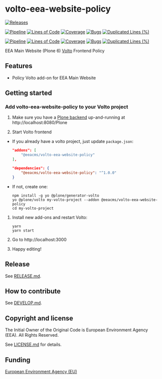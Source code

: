 # volto-eea-website-policy

[![Releases](https://img.shields.io/github/v/release/eea/volto-eea-website-policy)](https://github.com/eea/volto-eea-website-policy/releases)

[![Pipeline](https://ci.eionet.europa.eu/buildStatus/icon?job=volto-addons%2Fvolto-eea-website-policy%2Fmaster&subject=master)](https://ci.eionet.europa.eu/view/Github/job/volto-addons/job/volto-eea-website-policy/job/master/display/redirect)
[![Lines of Code](https://sonarqube.eea.europa.eu/api/project_badges/measure?project=volto-eea-website-policy-master&metric=ncloc)](https://sonarqube.eea.europa.eu/dashboard?id=volto-eea-website-policy-master)
[![Coverage](https://sonarqube.eea.europa.eu/api/project_badges/measure?project=volto-eea-website-policy-master&metric=coverage)](https://sonarqube.eea.europa.eu/dashboard?id=volto-eea-website-policy-master)
[![Bugs](https://sonarqube.eea.europa.eu/api/project_badges/measure?project=volto-eea-website-policy-master&metric=bugs)](https://sonarqube.eea.europa.eu/dashboard?id=volto-eea-website-policy-master)
[![Duplicated Lines (%)](https://sonarqube.eea.europa.eu/api/project_badges/measure?project=volto-eea-website-policy-master&metric=duplicated_lines_density)](https://sonarqube.eea.europa.eu/dashboard?id=volto-eea-website-policy-master)

[![Pipeline](https://ci.eionet.europa.eu/buildStatus/icon?job=volto-addons%2Fvolto-eea-website-policy%2Fdevelop&subject=develop)](https://ci.eionet.europa.eu/view/Github/job/volto-addons/job/volto-eea-website-policy/job/develop/display/redirect)
[![Lines of Code](https://sonarqube.eea.europa.eu/api/project_badges/measure?project=volto-eea-website-policy-develop&metric=ncloc)](https://sonarqube.eea.europa.eu/dashboard?id=volto-eea-website-policy-develop)
[![Coverage](https://sonarqube.eea.europa.eu/api/project_badges/measure?project=volto-eea-website-policy-develop&metric=coverage)](https://sonarqube.eea.europa.eu/dashboard?id=volto-eea-website-policy-develop)
[![Bugs](https://sonarqube.eea.europa.eu/api/project_badges/measure?project=volto-eea-website-policy-develop&metric=bugs)](https://sonarqube.eea.europa.eu/dashboard?id=volto-eea-website-policy-develop)
[![Duplicated Lines (%)](https://sonarqube.eea.europa.eu/api/project_badges/measure?project=volto-eea-website-policy-develop&metric=duplicated_lines_density)](https://sonarqube.eea.europa.eu/dashboard?id=volto-eea-website-policy-develop)


EEA Main Website (Plone 6) [Volto](https://github.com/plone/volto) Frontend Policy

## Features

* Policy Volto add-on for EEA Main Website

## Getting started

### Add volto-eea-website-policy to your Volto project

1. Make sure you have a [Plone backend](https://plone.org/download) up-and-running at http://localhost:8080/Plone

1. Start Volto frontend

* If you already have a volto project, just update `package.json`:

   ```JSON
   "addons": [
       "@eeacms/volto-eea-website-policy"
   ],

   "dependencies": {
       "@eeacms/volto-eea-website-policy": "^1.0.0"
   }
   ```

* If not, create one:

   ```
   npm install -g yo @plone/generator-volto
   yo @plone/volto my-volto-project --addon @eeacms/volto-eea-website-policy
   cd my-volto-project
   ```

1. Install new add-ons and restart Volto:

   ```
   yarn
   yarn start
   ```

1. Go to http://localhost:3000

1. Happy editing!

## Release

See [RELEASE.md](https://github.com/eea/volto-eea-website-policy/blob/master/RELEASE.md).

## How to contribute

See [DEVELOP.md](https://github.com/eea/volto-eea-website-policy/blob/master/DEVELOP.md).

## Copyright and license

The Initial Owner of the Original Code is European Environment Agency (EEA).
All Rights Reserved.

See [LICENSE.md](https://github.com/eea/volto-eea-website-policy/blob/master/LICENSE.md) for details.

## Funding

[European Environment Agency (EU)](http://eea.europa.eu)
